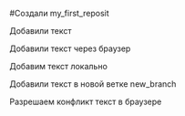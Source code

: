 #Создали my_first_reposit

Добавили текст

Добавили текст через браузер

Добавим текст локально

Добавили текст в новой ветке new_branch 

Разрешаем конфликт текст в браузере
